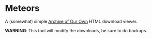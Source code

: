 # Meteors

A (somewhat) simple [Archive of Our Own](https://archiveofourown.org/) HTML download viewer.

**WARNING**: This tool will modify the downloads, be sure to do backups.
